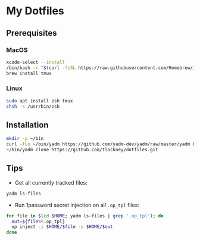 # My Dotfiles

## Prerequisites

### MacOS

```sh
xcode-select --install
/bin/bash -c "$(curl -fsSL https://raw.githubusercontent.com/Homebrew/install/HEAD/install.sh)"
brew install tmux
```

### Linux

```sh
sudo apt install zsh tmux
chsh -s /usr/bin/zsh
```

## Installation

```sh
mkdir -p ~/bin
curl -fLo ~/bin/yadm https://github.com/yadm-dev/yadm/raw/master/yadm && chmod a+x ~/bin/yadm
~/bin/yadm clone https://github.com/tlockney/dotfiles.git
```

## Tips

 - Get all currently tracked files:

```sh
yadm ls-files
```

 - Run 1password secret injection on all `.op_tpl` files:

```sh
for file in $(cd $HOME; yadm ls-files | grep '.op_tpl'); do
  out=${file%%.op_tpl}
  op inject -i $HOME/$file -o $HOME/$out
done
```
